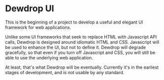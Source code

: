 Dewdrop UI
==========

This is the beginning of a project to develop a useful and elegant UI
framework for web applications.

Unlike some UI frameworks that seek to replace HTML with Javascript API
calls, Dewdrop is designed around idiomatic HTML and CSS. Javascript will
be used to enhance the UI, but not to define it. Dewdrop will degrade
gracefully, so that even if you turn off Javascript and CSS, you will
still be able to use the underlying web application.

At least, that's what Dewdrop will be eventually. Currently it's in the
earliest stages of development, and is not usable by any standard.
